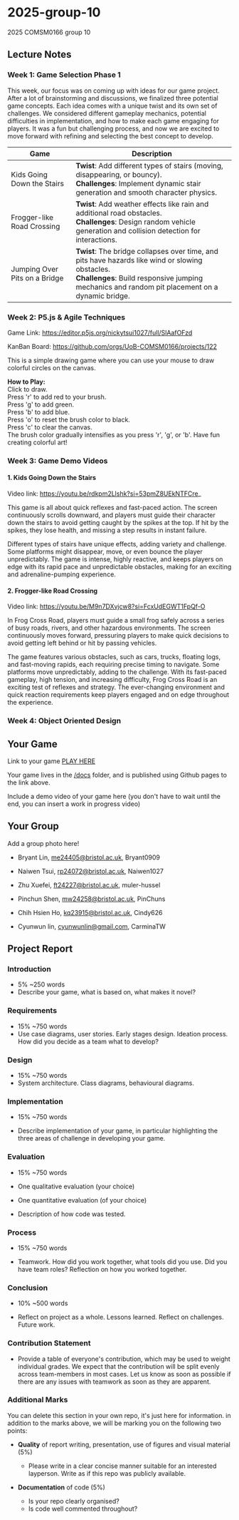 # 2025-group-10
2025 COMSM0166 group 10

## Lecture Notes

### Week 1: Game Selection Phase 1
This week, our focus was on coming up with ideas for our game project. After a lot of brainstorming and discussions, we finalized three potential game concepts. Each idea comes with a unique twist and its own set of challenges. We considered different gameplay mechanics, potential difficulties in implementation, and how to make each game engaging for players. It was a fun but challenging process, and now we are excited to move forward with refining and selecting the best concept to develop.

| Game                      | Description                                                                                               |
|---------------------------|-----------------------------------------------------------------------------------------------------------|
| Kids Going Down the Stairs| **Twist**: Add different types of stairs (moving, disappearing, or bouncy).<br>**Challenges**: Implement dynamic stair generation and smooth character physics. |
| Frogger-like Road Crossing| **Twist**: Add weather effects like rain and additional road obstacles.<br>**Challenges**: Design random vehicle generation and collision detection for interactions. |
| Jumping Over Pits on a Bridge | **Twist**: The bridge collapses over time, and pits have hazards like wind or slowing obstacles.<br>**Challenges**: Build responsive jumping mechanics and random pit placement on a dynamic bridge. |


### Week 2: P5.js & Agile Techniques

Game Link:  https://editor.p5js.org/nickytsui1027/full/SlAafOFzd

KanBan Board: https://github.com/orgs/UoB-COMSM0166/projects/122

This is a simple drawing game where you can use your mouse to draw colorful circles on the canvas.

**How to Play:**<br>
Click to draw.<br>
Press 'r' to add red to your brush.<br>
Press 'g' to add green.<br>
Press 'b' to add blue.<br>
Press 'o' to reset the brush color to black.<br>
Press 'c' to clear the canvas.<br>
The brush color gradually intensifies as you press 'r', 'g', or 'b'. Have fun creating colorful art! <br>


### Week 3: Game Demo Videos

#### 1. Kids Going Down the Stairs

Video link: https://youtu.be/rdkpm2Llshk?si=53pmZ8UEkNTFCre_

This game is all about quick reflexes and fast-paced action. The screen continuously scrolls downward, and players must guide their character down the stairs to avoid getting caught by the spikes at the top. If hit by the spikes, they lose health, and missing a step results in instant failure.

Different types of stairs have unique effects, adding variety and challenge. Some platforms might disappear, move, or even bounce the player unpredictably. The game is intense, highly reactive, and keeps players on edge with its rapid pace and unpredictable obstacles, making for an exciting and adrenaline-pumping experience.

#### 2. Frogger-like Road Crossing

Video link: https://youtu.be/M9n7DXvjcw8?si=FcxUdEGWT1FpQf-O

In Frog Cross Road, players must guide a small frog safely across a series of busy roads, rivers, and other hazardous environments. The screen continuously moves forward, pressuring players to make quick decisions to avoid getting left behind or hit by passing vehicles.

The game features various obstacles, such as cars, trucks, floating logs, and fast-moving rapids, each requiring precise timing to navigate. Some platforms move unpredictably, adding to the challenge. With its fast-paced gameplay, high tension, and increasing difficulty, Frog Cross Road is an exciting test of reflexes and strategy. The ever-changing environment and quick reaction requirements keep players engaged and on edge throughout the experience.


### Week 4: Object Oriented Design



## Your Game

Link to your game [PLAY HERE](https://peteinfo.github.io/COMSM0166-project-template/)

Your game lives in the [/docs](/docs) folder, and is published using Github pages to the link above.

Include a demo video of your game here (you don't have to wait until the end, you can insert a work in progress video)

## Your Group

Add a group photo here!

- Bryant Lin, me24405@bristol.ac.uk, Bryant0909

- Naiwen Tsui, rp24072@bristol.ac.uk, Naiwen1027

- Zhu Xuefei, ft24227@bristol.ac.uk, muler-hussel

- Pinchun Shen, mw24258@bristol.ac.uk, PinChuns

- Chih Hsien Ho, kq23915@bristol.ac.uk, Cindy626

- Cyunwun lin, cyunwunlin@gmail.com, CarminaTW

## Project Report

### Introduction

- 5% ~250 words 
- Describe your game, what is based on, what makes it novel? 

### Requirements 

- 15% ~750 words
- Use case diagrams, user stories. Early stages design. Ideation process. How did you decide as a team what to develop? 

### Design

- 15% ~750 words 
- System architecture. Class diagrams, behavioural diagrams. 

### Implementation

- 15% ~750 words

- Describe implementation of your game, in particular highlighting the three areas of challenge in developing your game. 

### Evaluation

- 15% ~750 words

- One qualitative evaluation (your choice) 

- One quantitative evaluation (of your choice) 

- Description of how code was tested. 

### Process 

- 15% ~750 words

- Teamwork. How did you work together, what tools did you use. Did you have team roles? Reflection on how you worked together. 

### Conclusion

- 10% ~500 words

- Reflect on project as a whole. Lessons learned. Reflect on challenges. Future work. 

### Contribution Statement

- Provide a table of everyone's contribution, which may be used to weight individual grades. We expect that the contribution will be split evenly across team-members in most cases. Let us know as soon as possible if there are any issues with teamwork as soon as they are apparent. 

### Additional Marks

You can delete this section in your own repo, it's just here for information. in addition to the marks above, we will be marking you on the following two points:

- **Quality** of report writing, presentation, use of figures and visual material (5%) 
  - Please write in a clear concise manner suitable for an interested layperson. Write as if this repo was publicly available.

- **Documentation** of code (5%)

  - Is your repo clearly organised? 
  - Is code well commented throughout?
